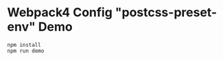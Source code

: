 Webpack4 Config "postcss-preset-env" Demo
======================================

```
npm install
npm run demo
```
